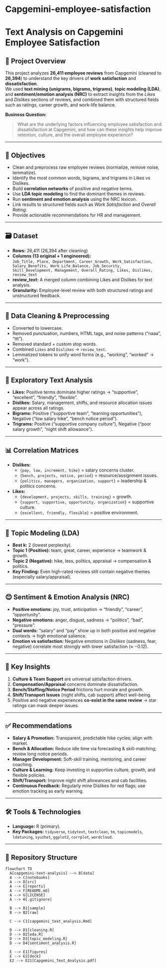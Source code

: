 # Capgemini-employee-satisfaction
# Text Analysis on Capgemini Employee Satisfaction

## 📌 Project Overview
This project analyzes **26,411 employee reviews** from Capgemini (cleaned to **26,394**) to understand the key drivers of **work satisfaction** and **dissatisfaction**.  
We used **text mining (unigrams, bigrams, trigrams)**, **topic modeling (LDA)**, and **sentiment/emotion analysis (NRC)** to extract insights from the *Likes* and *Dislikes* sections of reviews, and combined them with structured fields such as ratings, career growth, and work-life balance.

**Business Question:**  
> What are the underlying factors influencing employee satisfaction and dissatisfaction at Capgemini, and how can these insights help improve retention, culture, and the overall employee experience?

---

## 🎯 Objectives
- Clean and preprocess raw employee reviews (normalize, remove noise, lemmatize).
- Identify the most common words, bigrams, and trigrams in Likes vs Dislikes.
- Build **correlation networks** of positive and negative terms.
- Use **LDA topic modeling** to find the dominant themes in reviews.
- Run **sentiment and emotion analysis** using the NRC lexicon.
- Link results to structured fields such as *Work Satisfaction* and *Overall Rating*.
- Provide actionable recommendations for HR and management.

---

## 🗃️ Dataset
- **Rows:** 26,411 (26,394 after cleaning)
- **Columns (13 original + 1 engineered):**  
  `Job_Title, Place, Department, Career_Growth, Work_Satisfaction, Salary_Benefits, Work_Life_Balance, Job_Security, Skill_Development, Management, Overall_Rating, Likes, Dislikes, review_text`  
- **review_text:** A merged column combining Likes and Dislikes for text analysis.
- **Granularity:** Employee-level review with both structured ratings and unstructured feedback.

---

## 🧹 Data Cleaning & Preprocessing
- Converted to lowercase.  
- Removed punctuation, numbers, HTML tags, and noise patterns (“naaa”, “ttt”).  
- Removed standard + custom stop words.  
- Combined `Likes` and `Dislikes` → `review_text`.  
- Lemmatized tokens to unify word forms (e.g., “working”, “worked” → “work”).

---

## 🔎 Exploratory Text Analysis
- **Likes:** Positive terms dominate higher ratings → “supportive”, “excellent”, “friendly”, “flexible”.  
- **Dislikes:** Salary, management, shifts, and resource allocation issues appear across all ratings.  
- **Bigrams:** Positive (“supportive team”, “learning opportunities”), Negative (“low salary hike”, “bench notice period”).  
- **Trigrams:** Positive (“supportive company culture”), Negative (“poor salary growth”, “night shift allowance”).

---

## 📊 Correlation Matrices
- **Dislikes:**  
  - `{pay, low, increment, hike}` = salary concerns cluster.  
  - `{bench, projects, notice, period}` = resource/assignment issues.  
  - `{politics, managers, organization, support}` = leadership & politics concerns.  
- **Likes:**  
  - `{development, projects, skills, training}` = growth.  
  - `{support, supportive, opportunity, organization}` = supportive culture.  
  - `{excellent, friendly, flexible}` = positive environment.

---

## 🧠 Topic Modeling (LDA)
- **Best k:** 2 (lowest perplexity).  
- **Topic 1 (Positive):** team, great, career, experience → teamwork & growth.  
- **Topic 2 (Negative):** hike, less, politics, appraisal → compensation & politics.  
- **Key Finding:** Even high-rated reviews still contain negative themes (especially salary/appraisal).

---

## 😊 Sentiment & Emotion Analysis (NRC)
- **Positive emotions:** joy, trust, anticipation → “friendly”, “career”, “opportunity”.  
- **Negative emotions:** anger, disgust, sadness → “politics”, “bad”, “pressure”.  
- **Dual words:** “salary” and “pay” show up in both positive and negative contexts → high emotional salience.  
- **Emotion vs satisfaction:** Negative emotions in *Dislikes* (sadness, fear, negative) correlate most strongly with lower satisfaction (≈ −0.12).

---

## 📌 Key Insights
1. **Culture & Team Support** are universal satisfaction drivers.  
2. **Compensation/Appraisal** concerns dominate dissatisfaction.  
3. **Bench/Staffing/Notice Period** frictions hurt morale and growth.  
4. **Shift/Transport Issues** (night shifts, cab support) affect well-being.  
5. Positive and negative experiences **co-exist in the same review** → star ratings can mask deeper issues.

---

## ✅ Recommendations
- **Salary & Promotion:** Transparent, predictable hike cycles; align with market.  
- **Bench & Allocation:** Reduce idle time via forecasting & skill-matching; review long notice periods.  
- **Manager Development:** Soft-skill training, mentoring, and career coaching.  
- **Culture & Learning:** Keep investing in supportive culture, growth, and flexible policies.  
- **Shift/Transport:** Improve night shift allowances and cab facilities.  
- **Continuous Feedback:** Regularly mine Dislikes for red flags; use emotion tracking as early warning.

---

## 🛠️ Tools & Technologies
- **Language:** R (primary).  
- **Key Packages:** `tidyverse`, `tidytext`, `textclean`, `tm`, `topicmodels`, `ldatuning`, `syuzhet`, `ggplot2`, `corrplot`, `wordcloud`.  
---

## 📂 Repository Structure 

```mermaid
flowchart TD
  A[capgemini-text-analysis] --> B[data]
  A --> C[notebooks]
  A --> D[src]
  A --> E[reports]
  A --> F[README.md]
  A --> G[LICENSE]
  A --> H[.gitignore]

  B --> B1[sample]
  B --> B2[raw]

  C --> C1[capgemini_text_analysis.Rmd]

  D --> D1[cleaning.R]
  D --> D2[eda.R]
  D --> D3[topic_modeling.R]
  D --> D4[sentiment_analysis.R]

  E --> E1[figures]
  E --> E2[deck]
  E2 --> E21[Capgemini_Text_Analysis.pdf]
```

